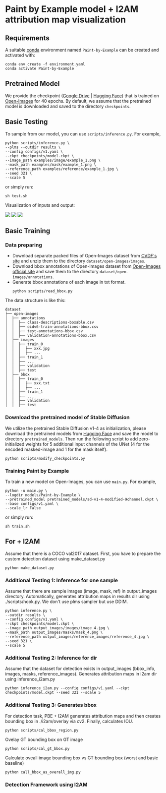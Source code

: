 # Paint by Example model + I2AM attribution map visualization 


## Requirements
A suitable [conda](https://conda.io/) environment named `Paint-by-Example` can be created
and activated with:

```
conda env create -f environment.yaml
conda activate Paint-by-Example
```

## Pretrained Model
We provide the checkpoint ([Google Drive](https://drive.google.com/file/d/15QzaTWsvZonJcXsNv-ilMRCYaQLhzR_i/view?usp=share_link) | [Hugging Face](https://huggingface.co/Fantasy-Studio/Paint-by-Example/resolve/main/model.ckpt)) that is trained on [Open-Images](https://storage.googleapis.com/openimages/web/index.html) for 40 epochs. By default, we assume that the pretrained model is downloaded and saved to the directory `checkpoints`.

## Basic Testing

To sample from our model, you can use `scripts/inference.py`. For example, 
```
python scripts/inference.py \
--plms --outdir results \
--config configs/v1.yaml \
--ckpt checkpoints/model.ckpt \
--image_path examples/image/example_1.png \
--mask_path examples/mask/example_1.png \
--reference_path examples/reference/example_1.jpg \
--seed 321 \
--scale 5
```
or simply run:
```
sh test.sh
```
Visualization of inputs and output:

![](figure/result_1.png)
![](figure/result_2.png)
![](figure/result_3.png)

## Basic Training

### Data preparing
- Download separate packed files of Open-Images dataset from [CVDF's site](https://github.com/cvdfoundation/open-images-dataset#download-images-with-bounding-boxes-annotations) and unzip them to the directory `dataset/open-images/images`.
- Download bbox annotations of Open-Images dataset from [Open-Images official site](https://storage.googleapis.com/openimages/web/download_v7.html#download-manually) and save them to the directory `dataset/open-images/annotations`.
- Generate bbox annotations of each image in txt format.
    ```
    python scripts/read_bbox.py
    ```

The data structure is like this:
```
dataset
├── open-images
│  ├── annotations
│  │  ├── class-descriptions-boxable.csv
│  │  ├── oidv6-train-annotations-bbox.csv
│  │  ├── test-annotations-bbox.csv
│  │  ├── validation-annotations-bbox.csv
│  ├── images
│  │  ├── train_0
│  │  │  ├── xxx.jpg
│  │  │  ├── ...
│  │  ├── train_1
│  │  ├── ...
│  │  ├── validation
│  │  ├── test
│  ├── bbox
│  │  ├── train_0
│  │  │  ├── xxx.txt
│  │  │  ├── ...
│  │  ├── train_1
│  │  ├── ...
│  │  ├── validation
│  │  ├── test
```

### Download the pretrained model of Stable Diffusion
We utilize the pretrained Stable Diffusion v1-4 as initialization, please download the pretrained models from [Hugging Face](https://huggingface.co/CompVis/stable-diffusion-v-1-4-original) and save the model to directory `pretrained_models`. Then run the following script to add zero-initialized weights for 5 additional input channels of the UNet (4 for the encoded masked-image and 1 for the mask itself).
```
python scripts/modify_checkpoints.py
```

### Training Paint by Example
To train a new model on Open-Images, you can use `main.py`. For example,
```
python -u main.py \
--logdir models/Paint-by-Example \
--pretrained_model pretrained_models/sd-v1-4-modified-9channel.ckpt \
--base configs/v1.yaml \
--scale_lr False
```
or simply run:
```
sh train.sh
```

## For + I2AM

Assume that there is a COCO val2017 dataset.
First, you have to prepare the custom detection dataset using make_dataset.py 

```
python make_dataset.py
```

### Additional Testing 1: Inference for one sample

Assume that there are sample images (image, mask, ref) in output_images directory. Automatically, generates attribution maps in results dir using ./scripts/hook.py. We don't use plms sampler but use DDIM.

```
python inference.py \
--outdir results \
--config configs/v1.yaml \
--ckpt checkpoints/model.ckpt \
--image_path output_images/images/image_4.jpg \
--mask_path output_images/masks/mask_4.png \
--reference_path output_images/reference_images/reference_4.jpg \
--seed 321 \
--scale 5
```

### Additional Testing 2: Inference for dir

Assume that the dataset for detection exists in output_images (bbox_info, images, masks, reference_images). Generates attribution maps in i2am dir using inference_i2am.py

```
python inference_i2am.py --config configs/v1.yaml --ckpt checkpoints/model.ckpt --seed 321 --scale 5
```

### Additional Testing 3: Generates bbox

For detection task, PBE + I2AM generates attribution maps and then creates bounding box in ./i2am/overlay via cv2. Finally, calculates IOU.

```
python scripts/cal_bbox_region.py 
```

Ovelay GT bounding box on GT image

```
python scripts/cal_gt_bbox.py
```

Calculate oveall image bounding box vs GT bounding box (worst and basic baseline)

```
python call_bbox_as_overall_img.py
```

### Detection Framework using I2AM


